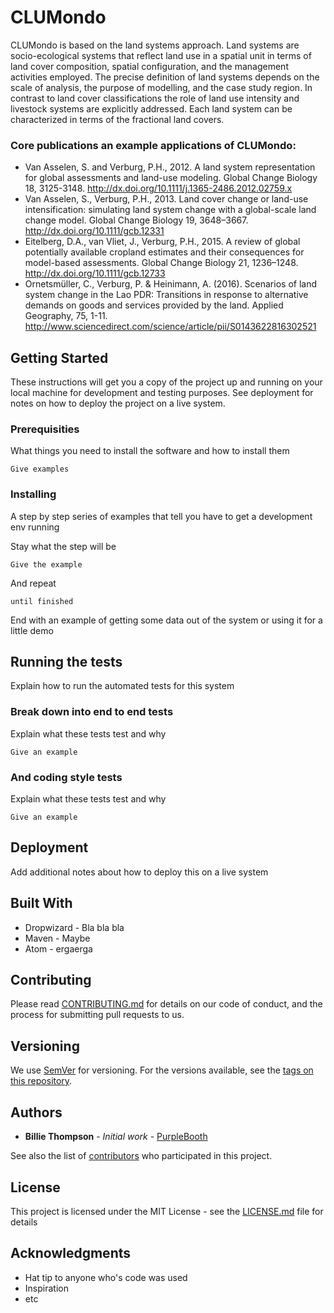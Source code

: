 # CLUMondo

CLUMondo is based on the land systems approach. Land systems are socio-ecological systems that reflect land use in a spatial unit in terms of land cover composition, spatial configuration, and the management activities employed. The precise definition of land systems depends on the scale of analysis, the purpose of modelling, and the case study region. In contrast to land cover classifications the role of land use intensity and livestock systems are explicitly addressed. Each land system can be characterized in terms of the fractional land covers.

### Core publications an example applications of CLUMondo:

+ Van Asselen, S. and Verburg, P.H., 2012. A land system representation for global assessments and land-use modeling. Global Change Biology 18, 3125-3148. http://dx.doi.org/10.1111/j.1365-2486.2012.02759.x
+ Van Asselen, S., Verburg, P.H., 2013. Land cover change or land-use intensification: simulating land system change with a global-scale land change model. Global Change Biology 19, 3648–3667. http://dx.doi.org/10.1111/gcb.12331
+ Eitelberg, D.A., van Vliet, J., Verburg, P.H., 2015. A review of global potentially available cropland estimates and their consequences for model-based assessments. Global Change Biology 21, 1236–1248. http://dx.doi.org/10.1111/gcb.12733
+ Ornetsmüller, C., Verburg, P. & Heinimann, A. (2016). Scenarios of land system change in the Lao PDR: Transitions in response to alternative demands on goods and services provided by the land. Applied Geography, 75, 1-11. http://www.sciencedirect.com/science/article/pii/S0143622816302521

## Getting Started

These instructions will get you a copy of the project up and running on your local machine for development and testing purposes. See deployment for notes on how to deploy the project on a live system.

### Prerequisities

What things you need to install the software and how to install them

```
Give examples
```

### Installing

A step by step series of examples that tell you have to get a development env running

Stay what the step will be

```
Give the example
```

And repeat

```
until finished
```

End with an example of getting some data out of the system or using it for a little demo

## Running the tests

Explain how to run the automated tests for this system

### Break down into end to end tests

Explain what these tests test and why

```
Give an example
```

### And coding style tests

Explain what these tests test and why

```
Give an example
```

## Deployment

Add additional notes about how to deploy this on a live system

## Built With

* Dropwizard - Bla bla bla
* Maven - Maybe
* Atom - ergaerga

## Contributing

Please read [CONTRIBUTING.md](CONTRIBUTING.md) for details on our code of conduct, and the process for submitting pull requests to us.

## Versioning

We use [SemVer](http://semver.org/) for versioning. For the versions available, see the [tags on this repository](https://github.com/your/project/tags). 

## Authors

* **Billie Thompson** - *Initial work* - [PurpleBooth](https://github.com/PurpleBooth)

See also the list of [contributors](https://github.com/your/project/contributors) who participated in this project.

## License

This project is licensed under the MIT License - see the [LICENSE.md](LICENSE.md) file for details

## Acknowledgments

* Hat tip to anyone who's code was used
* Inspiration
* etc
